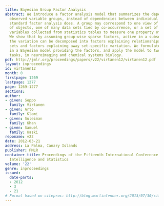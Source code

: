 ```yaml
---
title: Bayesian Group Factor Analysis
abstract: We introduce a factor analysis model that summarizes the dependencies between
  observed variable groups, instead of dependencies between individual variables as
  standard factor analysis does. A group may correspond to one view of the same set
  of objects, one of many data sets tied by co-occurrence, or a set of alternative
  variables collected from statistics tables to measure one property of interest.
  We show that by assuming group-wise sparse factors, active in a subset of the sets,
  the variation can be decomposed into factors explaining relationships between the
  sets and factors explaining away set-specific variation. We formulate the assumptions
  in a Bayesian model providing the factors, and apply the model to two data analysis
  tasks, in neuroimaging and chemical systems biology.
pdf: http://jmlr.org/proceedings/papers/v22/virtanen12/virtanen12.pdf
layout: inproceedings
id: virtanen12
month: 0
firstpage: 1269
lastpage: 1277
page: 1269-1277
sections: 
author:
- given: Seppo
  family: Virtanen
- given: Arto
  family: Klami
- given: Suleiman
  family: Khan
- given: Samuel
  family: Kaski
reponame: v22
date: 2012-03-21
address: La Palma, Canary Islands
publisher: PMLR
container-title: Proceedings of the Fifteenth International Conference on Artificial
  Intelligence and Statistics
volume: '22'
genre: inproceedings
issued:
  date-parts:
  - 2012
  - 3
  - 21
# Format based on citeproc: http://blog.martinfenner.org/2013/07/30/citeproc-yaml-for-bibliographies/
---
```

